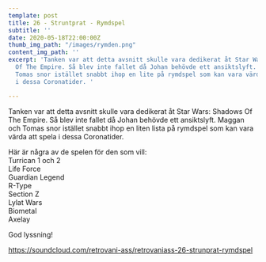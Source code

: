 ```yaml
---
template: post
title: 26 - Struntprat - Rymdspel
subtitle: ''
date: 2020-05-18T22:00:00Z
thumb_img_path: "/images/rymden.png"
content_img_path: ''
excerpt: 'Tanken var att detta avsnitt skulle vara dedikerat åt Star Wars: Shadows
  Of The Empire. Så blev inte fallet då Johan behövde ett ansiktslyft. Maggan och
  Tomas snor istället snabbt ihop en lite på rymdspel som kan vara värda att spela
  i dessa Coronatider. '

---
```

Tanken var att detta avsnitt skulle vara dedikerat åt Star Wars: Shadows Of The Empire. Så blev inte fallet då Johan behövde ett ansiktslyft. Maggan och Tomas snor istället snabbt ihop en liten lista på rymdspel som kan vara värda att spela i dessa Coronatider.

Här är några av de spelen för den som vill:  
Turrican 1 och 2  
Life Force  
Guardian Legend  
R-Type  
Section Z  
Lylat Wars  
Biometal  
Axelay

God lyssning!

https://soundcloud.com/retrovani-ass/retrovaniass-26-strunprat-rymdspel